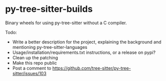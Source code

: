 # py-tree-sitter-builds
Binary wheels for using py-tree-sitter without a C compiler.

Todo:
- Write a better description for the project, explaining the background and mentioning py-tree-sitter-languages
- Usage/installation/requirements.txt instructions, or a release on pypi?
- Clean up the patching
- Make this repo public
- Post a comment to https://github.com/tree-sitter/py-tree-sitter/issues/103
